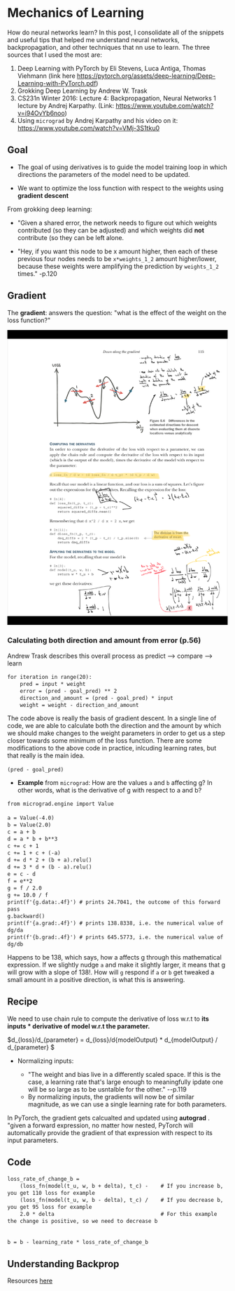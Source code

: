 # Mechanics of Learning


How do neural networks learn? In this post, I consolidate all of the snippets and useful tips that helped me understand neural networks, backpropagation, and other techniques that nn use to learn. The three sources that I used the most are:

1. Deep Learning with PyTorch by Eli Stevens, Luca Antiga, Thomas Viehmann (link here https://pytorch.org/assets/deep-learning/Deep-Learning-with-PyTorch.pdf)
2. Grokking Deep Learning by Andrew W. Trask
3. CS231n Winter 2016: Lecture 4: Backpropagation, Neural Networks 1 lecture by Andrej Karpathy. (Link: https://www.youtube.com/watch?v=i94OvYb6noo)
4. Using `micrograd` by Andrej Karpathy and his video on it: https://www.youtube.com/watch?v=VMj-3S1tku0

## Goal

* The  goal of using derivatives is to guide the model training loop in which directions the parameters of the model need to be updated. 

* We want to optimize the loss function with respect to the weights using **gradient descent**

From grokking deep learning:

* "Given a shared error, the network needs to figure out which weights contributed (so they can be adjusted) and which weights did **not** contribute (so they can be left alone. 

* "Hey, if you want this node to be x amount higher, then each of these previous four nodes needs to be `x*weights_1_2` amount higher/lower, because these weights were amplifying the prediction by `weights_1_2` times." -p.120




## Gradient

The **gradient**: answers the question: "what is the effect of the weight on the loss function?"

![Gradients Illustrated](/images/83295.png "Examples")

### Calculating both direction and amount from error (p.56)

Andrew Trask describes this overall process as predict --> compare --> learn

```
for iteration in range(20):
    pred = input * weight
    error = (pred - goal_pred) ** 2
    direction_and_amount = (pred - goal_pred) * input
    weight = weight - direction_and_amount
```

The code above is really the basis of gradient descent. In a single line of code, we are able to calculate both the direction and the amount by which we should make changes to the weight parameters in order to get us a step closer towards some minimum of the loss function. There are some modifications to the above code in practice, inlcuding learning rates, but that really is the main idea. 


`(pred - goal_pred)` 

* **Example** from `micrograd`: How are the values `a` and `b` affecting g? In other words, what is the derivative of g with respect to a and b? 

```
from micrograd.engine import Value

a = Value(-4.0)
b = Value(2.0)
c = a + b
d = a * b + b**3
c += c + 1
c += 1 + c + (-a)
d += d * 2 + (b + a).relu()
d += 3 * d + (b - a).relu()
e = c - d
f = e**2
g = f / 2.0
g += 10.0 / f
print(f'{g.data:.4f}') # prints 24.7041, the outcome of this forward pass
g.backward()
print(f'{a.grad:.4f}') # prints 138.8338, i.e. the numerical value of dg/da
print(f'{b.grad:.4f}') # prints 645.5773, i.e. the numerical value of dg/db
```

Happens to be 138, which says, how a affects g through this mathematical expression. If we slightly nudge `a` and make it slightly larger, it means that g will grow with a slope of 138!. How will `g` respond if `a` or `b` get tweaked a small amount in a positive direction, is what this is answering. 

## Recipe


We need to use chain rule to compute the derivative of loss w.r.t to **its inputs * derivative of model w.r.t the parameter.** 

$d_{loss}/d_{parameter} = d_{loss}/d{modelOutput} * d_{modelOutput} / d_{parameter} $

* Normalizing inputs: 

    * "The weight and bias live in a differently scaled space. If this is the case, a learning rate that's large enough to meaningfully ipdate one will be so large as to be usntalble for the other." --p.119
    * By normalizing inputs, the gradients will now be of similar magnitude, as we can use a single learning rate for both parameters. 

In PyTorch, the gradient gets calcualted and updated using **autograd** . "given a forward expression, no matter how nested, PyTorch will automatically provide the gradient of that expression with respect to its input parameters. 



##  Code

```
loss_rate_of_change_b = 
    (loss_fn(model(t_u, w, b + delta), t_c) -    # If you increase b, you get 110 loss for example
    (loss_fn(model(t_u, w, b - delta), t_c) /    # If you decrease b, you get 95 loss for example
    2.0 * delta                                  # For this example the change is positive, so we need to decrease b 
    
    
b = b - learning_rate * loss_rate_of_change_b
```

## Understanding Backprop

Resources [here](https://karpathy.medium.com/yes-you-should-understand-backprop-e2f06eab496b)
